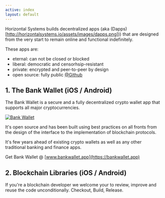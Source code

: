 ```yaml
---
active: index
layout: default
---
```


Horizontal Systems builds decentralized apps (aka (Dapps)[http://horizontalsystems.io/assets/images/dapps.png])) that are designed from the very start to remain online and functional indefinitely. 

These apps are: 

- eternal: can not be closed or blocked
- liberal: democratic and censorhsip-resistant 
- private: encrypted and peer-to-peer by design
- open source: fully public [@Github](https://github.com/horizontalsystems/)

## 1. The Bank Wallet (iOS / Android)

The Bank Wallet is a secure and a fully decentralized crypto wallet app that supports all major cryptocurrencies.

[![Bank Wallet](/assets/images/dao_platform.png)](https://horizontalsystems.io/dapps/bank-wallet)

It's open source and has been built using best practices on all fronts from the design of the interface to the implementation of blockchain protocols.

It's few years ahead of existing crypto wallets as well as any other traditional banking and finance apps.

Get Bank Wallet @ [www.bankwallet.app](https://bankwallet.app)

## 2. Blockchain Libraries (iOS / Android)

If you're a blockchain developer we welcome your to review, improve and reuse the code unconditionally. Checkout, Build, Release.
